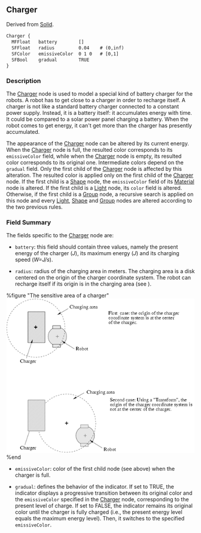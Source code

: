 ## Charger

Derived from [Solid](solid.md#solid).

```
Charger {
  MFFloat   battery        []
  SFFloat   radius         0.04    # (0,inf)
  SFColor   emissiveColor  0 1 0   # [0,1]
  SFBool    gradual        TRUE
}
```

### Description

The [Charger](charger.md#charger) node is used to model a special kind of
battery charger for the robots. A robot has to get close to a charger in order
to recharge itself. A charger is not like a standard battery charger connected
to a constant power supply. Instead, it is a battery itself: it accumulates
energy with time. It could be compared to a solar power panel charging a
battery. When the robot comes to get energy, it can't get more than the charger
has presently accumulated.

The appearance of the [Charger](charger.md#charger) node can be altered by its
current energy. When the [Charger](charger.md#charger) node is full, the
resulted color corresponds to its `emissiveColor` field, while when the
[Charger](charger.md#charger) node is empty, its resulted color corresponds to
its original one. Intermediate colors depend on the `gradual` field. Only the
first child of the [Charger](charger.md#charger) node is affected by this
alteration. The resulted color is applied only on the first child of the
[Charger](charger.md#charger) node. If the first child is a
[Shape](shape.md#shape) node, the `emissiveColor` field of its
[Material](material.md#material) node is altered. If the first child is a
[Light](light.md#light) node, its `color` field is altered. Otherwise, if the
first child is a [Group](group.md#group) node, a recursive search is applied on
this node and every [Light](light.md#light), [Shape](shape.md#shape) and
[Group](group.md#group) nodes are altered according to the two previous rules.

### Field Summary

The fields specific to the [Charger](charger.md#charger) node are:

- `battery`: this field should contain three values, namely the present energy of
the charger (*J*), its maximum energy (*J*) and its charging speed (*W=J/s*).

- `radius`: radius of the charging area in meters. The charging area is a disk
centered on the origin of the charger coordinate system. The robot can recharge
itself if its origin is in the charging area (see ).

%figure "The sensitive area of a charger"
![The sensitive area of a charger](pdf/charger.pdf.png)
%end

- `emissiveColor`: color of the first child node (see above) when the charger is
full.

- `gradual`: defines the behavior of the indicator. If set to TRUE, the indicator
displays a progressive transition between its original color and the
`emissiveColor` specified in the [Charger](charger.md#charger) node,
corresponding to the present level of charge. If set to FALSE, the indicator
remains its original color until the charger is fully charged (i.e., the present
energy level equals the maximum energy level). Then, it switches to the
specified `emissiveColor`.

